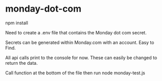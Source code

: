# monday-dot-com

npm install 

Need to create a .env file that contains the Monday dot com secret. 

Secrets can be generated within Monday.com with an account. Easy to Find.

All api calls print to the console for now. These can easily be changed to return the data. 

Call function at the bottom of the file then run node monday-test.js 
